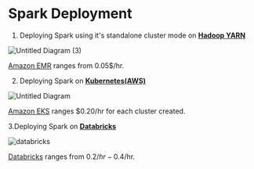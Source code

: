 # Spark Deployment

1. Deploying Spark using it's standalone cluster mode on **[Hadoop YARN](https://hadoop.apache.org/docs/current/hadoop-yarn/hadoop-yarn-site/YARN.html)**

![Untitled Diagram (3)](https://user-images.githubusercontent.com/40289521/59620999-e4e07200-914b-11e9-93fe-b13b36c413c1.jpg)

[Amazon EMR](https://aws.amazon.com/emr/pricing/) ranges from 0.05$/hr.




2. Deploying Spark on [**Kubernetes(AWS)**](https://docs.aws.amazon.com/eks/latest/userguide/getting-started.html)

![Untitled Diagram](https://user-images.githubusercontent.com/40289521/59618864-c2982580-9146-11e9-8cfe-78fad587e952.jpg)

[Amazon EKS](https://aws.amazon.com/eks/pricing/) ranges $0.20/hr for each cluster created.



3.Deploying Spark on [**Databricks**](https://databricks.com/blog/2018/03/06/apache-spark-2-3-with-native-kubernetes-support.html) 

![databricks](https://user-images.githubusercontent.com/40289521/59654198-d24d5380-91b2-11e9-82ed-3c4c964fa47e.jpg)


[Databricks](https://databricks.com/product/aws-pricing) ranges from 0.2$/hr - 0.4$/hr.
